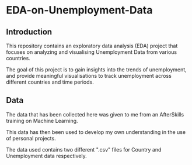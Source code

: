 # EDA-on-Unemployment-Data

## Introduction

This repository contains an exploratory data analysis (EDA) project that focuses on analyzing and visualising Unemployment Data from various countries.

The goal of this project is to gain insights into the trends of unemployment, and provide meaningful visualisations to track unemployment across different countries and time periods.

## Data
The data that has been collected here was given to me from an AfterSkills training on Machine Learning.

This data has then been used to develop my own understanding in the use of personal projects.

The data used contains two different ".csv" files for Country and Unemployment data respectively.
